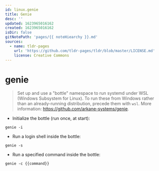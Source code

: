 ```yaml
---
id: linux.genie
title: Genie
desc: ''
updated: 1623965016162
created: 1623965016162
isDir: false
gitNotePath: 'pages/{{ noteHiearchy }}.md'
sources:
  - name: tldr-pages
    url: 'https://github.com/tldr-pages/tldr/blob/master/LICENSE.md'
    license: Creative Commons
---
```

# genie

> Set up and use a "bottle" namespace to run systemd under WSL (Windows Subsystem for Linux).
> To run these from Windows rather than an already-running distribution, precede them with `wsl`.
> More information: <https://github.com/arkane-systems/genie>.

- Initialize the bottle (run once, at start):

`genie -i`

- Run a login shell inside the bottle:

`genie -s`

- Run a specified command inside the bottle:

`genie -c {{command}}`

